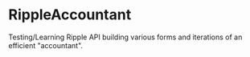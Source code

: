 # RippleAccountant
Testing/Learning Ripple API building various forms and iterations of an efficient "accountant".
